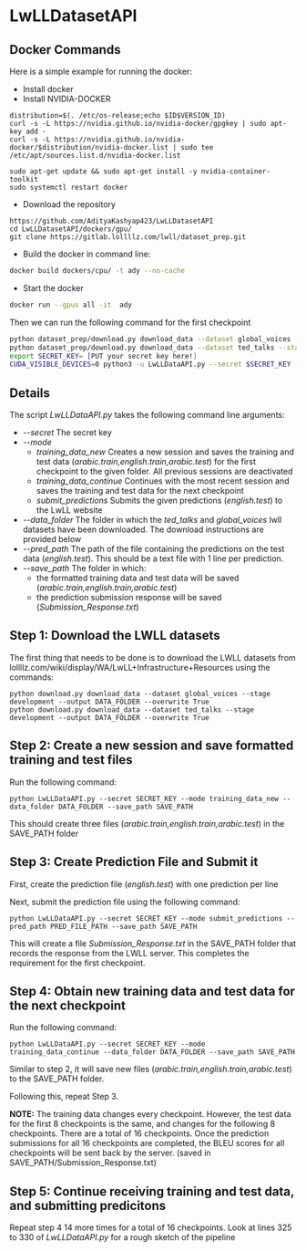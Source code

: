 # LwLLDatasetAPI

## Docker Commands

Here is a simple example for running the docker:
* Install docker
* Install NVIDIA-DOCKER
```
distribution=$(. /etc/os-release;echo $ID$VERSION_ID)
curl -s -L https://nvidia.github.io/nvidia-docker/gpgkey | sudo apt-key add -
curl -s -L https://nvidia.github.io/nvidia-docker/$distribution/nvidia-docker.list | sudo tee /etc/apt/sources.list.d/nvidia-docker.list

sudo apt-get update && sudo apt-get install -y nvidia-container-toolkit
sudo systemctl restart docker

```
* Download the repository
```
https://github.com/AdityaKashyap423/LwLLDatasetAPI
cd LwLLDatasetAPI/dockers/gpu/
git clone https://gitlab.lollllz.com/lwll/dataset_prep.git
```


* Build the docker in command line:
```bash
docker build dockers/cpu/ -t ady --no-cache
```

* Start the docker
```bash
docker run --gpus all -it  ady
```
Then we can run the following command for the first checkpoint
```bash
python dataset_prep/download.py download_data --dataset global_voices --stage development --output $DATA_FOLDER/.. --overwrite True
python dataset_prep/download.py download_data --dataset ted_talks --stage development --output $DATA_FOLDER/.. --overwrite True
export SECRET_KEY= [PUT your secret key here!]
CUDA_VISIBLE_DEVICES=0 python3 -u LwLLDataAPI.py --secret $SECRET_KEY --mode new --data_folder $DATA_FOLDER --save_path $SAVE_PATH --enc 1 --dec 1 --embed 96 --iter 1 --beam 1
```

## Details


The script *LwLLDataAPI.py* takes the following command line arguments:
* *--secret* The secret key
* *--mode*
	* *training_data_new* Creates a new session and saves the training and test data (*arabic.train,english.train,arabic.test*) for the first checkpoint to the given folder. All previous sessions are deactivated
	* *training_data_continue*  Continues with the most recent session and saves the training and test data for the next checkpoint
	* *submit_predictions* Submits the given predictions (*english.test*) to the LwLL website
* *--data_folder* The folder in which the *ted_talks* and *global_voices* lwll datasets have been downloaded. The download instructions are provided below
* *--pred_path* The path of the file containing the predictions on the test data (*english.test*). This should be a text file with 1 line per prediction.   
* *--save_path* The folder in which:
	* the formatted training data and test data will be saved (*arabic.train,english.train,arabic.test*)
	* the prediction submission response will be saved (*Submission_Response.txt*)

## Step 1: Download the LWLL datasets

The first thing that needs to be done is to download the LWLL datasets from lollllz.com/wiki/display/WA/LwLL+Infrastructure+Resources using the commands:

	python download.py download_data --dataset global_voices --stage development --output DATA_FOLDER --overwrite True
	python download.py download_data --dataset ted_talks --stage development --output DATA_FOLDER --overwrite True


## Step 2: Create a new session and save formatted training and test files

Run the following command:
	
	python LwLLDataAPI.py --secret SECRET_KEY --mode training_data_new --data_folder DATA_FOLDER --save_path SAVE_PATH

This should create three files (*arabic.train,english.train,arabic.test*) in the SAVE_PATH folder

## Step 3: Create Prediction File and Submit it

First, create the prediction file (*english.test*) with one prediction per line

Next, submit the prediction file using the following command:
	
	python LwLLDataAPI.py --secret SECRET_KEY --mode submit_predictions --pred_path PRED_FILE_PATH --save_path SAVE_PATH

This will create a file *Submission_Response.txt* in the SAVE_PATH folder that records the response from the LWLL server. This completes the requirement for the first checkpoint.

## Step 4: Obtain new training data and test data for the next checkpoint

Run the following command:
	
	python LwLLDataAPI.py --secret SECRET_KEY --mode training_data_continue --data_folder DATA_FOLDER --save_path SAVE_PATH

Similar to step 2, it will save new files (*arabic.train,english.train,arabic.test*) to the SAVE_PATH folder.

Following this, repeat Step 3.

**NOTE:** The training data changes every checkpoint. However, the test data for the first 8 checkpoints is the same, and changes for the following 8 checkpoints. There are a total of 16 checkpoints. Once the prediction submissions for all 16 checkpoints are completed, the BLEU scores for all checkpoints will be sent back by the server. (saved in SAVE_PATH/Submission_Response.txt)

## Step 5: Continue receiving training and test data, and submitting predicitons

Repeat step 4 14 more times for a total of 16 checkpoints. Look at lines 325 to 330 of *LwLLDataAPI.py* for a rough sketch of the pipeline
	 












